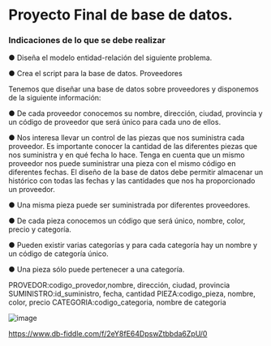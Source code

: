 # Proyecto Final de base de datos.
### Indicaciones de lo que se debe realizar

● Diseña el modelo entidad-relación del siguiente problema.

● Crea el script para la base de datos.
Proveedores

Tenemos que diseñar una base de datos sobre proveedores y disponemos de
la siguiente información:

● De cada proveedor conocemos su nombre, dirección, ciudad, provincia y
un código de proveedor que será único para cada uno de ellos.

● Nos interesa llevar un control de las piezas que nos suministra cada
proveedor. Es importante conocer la cantidad de las diferentes piezas
que nos suministra y en qué fecha lo hace. Tenga en cuenta que un
mismo proveedor nos puede suministrar una pieza con el mismo código
en diferentes fechas. El diseño de la base de datos debe permitir
almacenar un histórico con todas las fechas y las cantidades que nos ha
proporcionado un proveedor.

● Una misma pieza puede ser suministrada por diferentes proveedores.

● De cada pieza conocemos un código que será único, nombre, color,
precio y categoría.

● Pueden existir varias categorías y para cada categoría hay un nombre y
un código de categoría único.

● Una pieza sólo puede pertenecer a una categoría.

PROVEDOR:codigo_provedor,nombre, dirección, ciudad, provincia
SUMINISTRO:id_suministro, fecha, cantidad
PIEZA:codigo_pieza, nombre, color, precio
CATEGORIA:codigo_categoria, nombre de categoria

![image](https://user-images.githubusercontent.com/90996552/172239858-b8fd101a-4c35-4dc5-a53a-b5290194f837.png)

https://www.db-fiddle.com/f/2eY8fE64DpswZtbbda6ZpU/0

